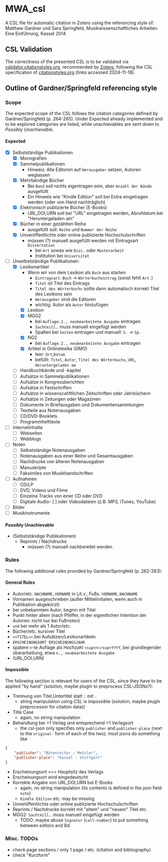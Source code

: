 # MWA_csl
A CSL file for automatic citation in Zotero using the referencing style of: Matthew Gardner und Sara Springfeld, Musikwissenschaftliches Arbeiten. Eine Einführung, Kassel 2014.

## CSL Validation
The correctness of the presented CSL is to be validated via [validator.citationstyles.org](https://validator.citationstyles.org/), recommended by [Zotero](https://www.zotero.org/support/dev/citation_styles/style_editing_step-by-step), following the CSL specification of [citationstyles.org](https://citationstyles.org/) (links accessed 2024-11-18).

## Outline of Gardner/Springfeld referencing style

### Scope
The expected scope of the CSL follows the citation categories defined by Gardner/Springfeld (p. 264-265). Under _Expected_ already implemented and to be explored categories are listed, while unachievables are sent down to _Possibly Unachievable_.

#### Expected

- [x] Selbstständige Publikationen
  - [x] Monografien
  - [x] Sammelpublikationen
    - Hinweis: Alle Editoren auf `Herausgeber` setzen, Autoren weglassen
  - [x] Mehrbändige Bücher
    - Bei `Band` soll nichts eigentragen sein, aber `Anzahl der Bände` ausgefüllt
    - Ein Hinweis wie "Kindle Edition" soll bei Extra eingetragen werden (oder von Hand nachträglich)
  - [x] Elektronisch publizierte Bücher (E-Books)
    - URL,DOI,URN soll bei "URL" eingetragen werden, Abrufdatum bei "Heruntergeladen am"
  - [x] Bücher in einer gezählten Reihe
    - ausgefüllt soll: `Reihe` und `Nummer der Reihe`
  - [x] Unveröffentlichte oder online publizierte Hochschulschriften
    - müssen (?) manuell ausgefüllt werden mit Eintragsart `Dissertation`
      - bei `Art` sowas wie `Diss.` oder `Masterarbeit`
      - Institution bei `Universität`
- [ ] Unselbstständige Publikationen:
  - [x] Lexikonartikel
    - Wenn wir von dem Lexikon als `Buch` aus starten:
      - `Eintragsart`: `Buch` -> `Wörterbucheintrag` (sonst fehlt `Art.`)
      - `Titel` ist Titel des Eintrags
      - `Titel des Wörterbuchs` sollte dann automatisch korrekt Titel des Lexikons sein
      - `Herausgeber` sind die Editoren
      - wichtig: Autor als `Autor` hinzufügen
    - [x] Lexikon
    - [x] MGG2
      - bei `Auflage`: `2., neubearbeitete Ausgabe` eintragen
      - `Sachteil`/... muss manuell eingefügt werden
      - Spalten bei `Seiten` eintragen und manuell: `S.` -> `Sp.`
    - [x] NG2
      - bei `Auflage`: `2., neubearbeitete Ausgabe` eintragen
    - [x] Artikel in Onlinelexika (GMO)
      - leer: `Ort`,`Datum`
      - befüllt: `Titel`, `Autor`, `Titel des Wörterbuchs`, `URL`, `Heruntergeladen am`
  - [ ] Handbuchbände und -kapitel
  - [ ] Aufsätze in Sammelpublikationen
  - [ ] Aufsätze in Kongressberichten
  - [ ] Aufsätze in Festschriften
  - [ ] Aufsätze in wissenscahftlichen Zeitschriften oder Jahrbüchern
  - [ ] Aufsätze in Zeitungen oder Magazinen
  - [ ] Dokumente in Briefausgaben und Dokumentensammlungen
  - [ ] Textteile aus Notenausgaben
  - [ ] CD/DVD-Booklets
  - [ ] Programmhefttexte
- [ ] Internetinhalte
  - [ ] Webseiten
  - [ ] Webblogs
- [ ] Noten
  - [ ] Selbstständige Notenausgaben
  - [ ] Notenausgaben aus einer Reihe und Gesamtausgaben
  - [ ] Nachdrucke von älteren Notenausgaben
  - [ ] Manuskripte
  - [ ] Faksimiles von Musikhandschriften
- [ ] Aufnahmen
  - [ ] CD/LP
  - [ ] DVD, Videos und Filme
  - [ ] Einzelne Tracks von einer CD oder DVD
  - [ ] Digitale Audio- [ ] oder Videodateien (z.B. MP3, iTunes, YouTube)
- [ ] Bilder
- [ ] Musikinstrumente

#### Possibly Unachievable

- (Selbstständige Publikationen)
  - Reprints / Nachdrucke
    - müssen (?) manuell nachbereitet werden

### Rules
The following additional rules provided by Gardner/Springfeld (p. 262-263):

#### General Rules
- Autor/etc. `NACHNAME,VORNAME` in Lit.v., Fußs. `VORNAME,NACHNAME`
- Vornamen ausgeschrieben (außer Mittelinitialen, wenn auch in Publikation abgekürzt)
- bei unbekanntem Autor, beginn mit Titel
- Punkt hinter allem (nach Pfeffer, in der eigentlichen Intention der Autoren: nicht nur bei Fußnoten)
- `und` bei mehr als 1 Autor/etc.
- Bücher/etc. kursiver Titel
- `>>TITEL<<` bei Aufsätzen/Lexikonartikeln
- `ERSCHEINUNGSORT ERSCHEINUNGSJAHR`
- spätere `n`-te Auflage als Hochzahl `<sup>n</sup>YYYY`, bei grundlegender überarbeitung, etwa `n., neubearbeitete Ausgabe`
- (URL,DOI,URN)

#### Impossible
The following section is relevant for users of the CSL, since they have to be applied "by hand" (solution, maybe plugin to preprocess CSL-JSONs?):

- Trennung von Titel,Untertitel statt `:` mit `.`
  - string manipulation using CSL is impossible (solution, maybe plugin preprocessor for citation data))
- Title Case
  - again, no string manipulation
- Behandlung bei >1 Verlag und entsprechend >1 Verlagsort
  - the csl-json only specifies only `publisher` and `publisher-place` (next to the `original-` form of each of the two); most jsons do something like
```json
{
    "publisher": "Bärenreiter ; Metzler",
    "publisher-place": "Kassel : Stuttgart"
}
```
- Erscheinungsort === Hauptsitz des Verlags
- Erscheinungsort wird eingedeutscht
- Korrekte Angabe von URL,DOI,URN bei E-Books
  - again, no string manipulation (its contents is defined in the json field `note`)
  - `Kindle Edition` etc. may be missing
- Unveröffentlichte oder online publizierte Hochschulschriften
- Reprints / Nachdrucke korrekt mit "altem" und "neuem" Titel etc.
- MGG2: `Sachteil`/... muss manuell eingefügt werden
  - TODO: maybe abuse `Signatur` (`call-number`) to put something between editors and Bd.

### Misc. TODOs
- check page sections / only 1 page / etc. (citation and bibliography)
- check "Kurzform"

